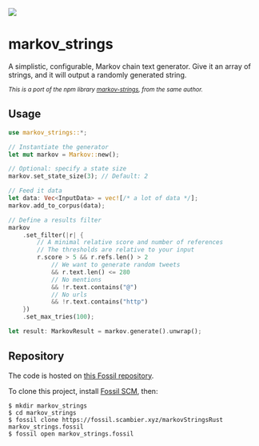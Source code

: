 [![](https://docs.rs/markov_strings/badge.svg)](https://docs.rs/markov_strings)

# markov_strings

A simplistic, configurable, Markov chain text generator. Give it an array of strings, and it will output a randomly generated string.

<sup><i>This is a port of the npm library [markov-strings](https://github.com/scambier/markov-strings), from the same author.</i></sup>

## Usage

```rust
use markov_strings::*;

// Instantiate the generator
let mut markov = Markov::new();

// Optional: specify a state size
markov.set_state_size(3); // Default: 2

// Feed it data
let data: Vec<InputData> = vec![/* a lot of data */];
markov.add_to_corpus(data);

// Define a results filter
markov
    .set_filter(|r| {
        // A minimal relative score and number of references
        // The thresholds are relative to your input
        r.score > 5 && r.refs.len() > 2
            // We want to generate random tweets
            && r.text.len() <= 280
            // No mentions
            && !r.text.contains("@")
            // No urls
            && !r.text.contains("http")
    })
    .set_max_tries(100);

let result: MarkovResult = markov.generate().unwrap();
```

## Repository

The code is hosted on [this Fossil repository](https://fossil.scambier.xyz/markov-strings-rust).

To clone this project, install [Fossil SCM](https://fossil-scm.org/home/doc/trunk/www/quickstart.wiki), then:

```text
$ mkdir markov_strings
$ cd markov_strings
$ fossil clone https://fossil.scambier.xyz/markovStringsRust markov_strings.fossil
$ fossil open markov_strings.fossil
```
